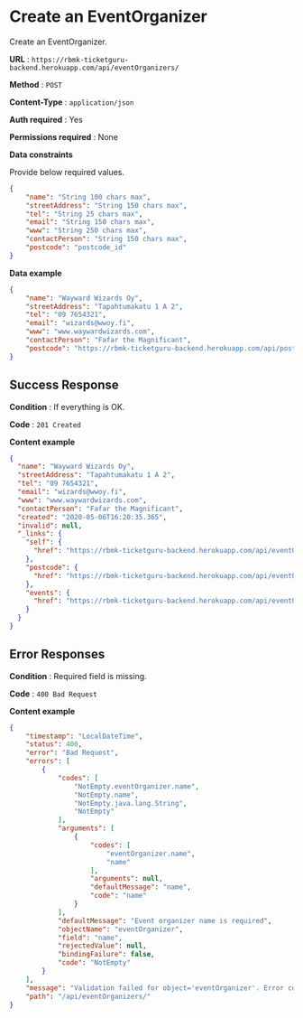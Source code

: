 # Create an EventOrganizer

Create an EventOrganizer.

**URL** : `https://rbmk-ticketguru-backend.herokuapp.com/api/eventOrganizers/`

**Method** : `POST`

**Content-Type** : `application/json`

**Auth required** : Yes

**Permissions required** : None

**Data constraints**

Provide below required values.

```json
{
    "name": "String 100 chars max",
    "streetAddress": "String 150 chars max",
    "tel": "String 25 chars max",
    "email": "String 150 chars max",
    "www": "String 250 chars max",
    "contactPerson": "String 150 chars max",
    "postcode": "postcode_id"
}
```

**Data example**

```json
{
	"name": "Wayward Wizards Oy",
	"streetAddress": "Tapahtumakatu 1 A 2",
	"tel": "09 7654321",
	"email": "wizards@wwoy.fi",
	"www": "www.waywardwizards.com",
	"contactPerson": "Fafar the Magnificant",
	"postcode": "https://rbmk-ticketguru-backend.herokuapp.com/api/postcodes/00100"
}
```

## Success Response

**Condition** : If everything is OK.

**Code** : `201 Created`

**Content example**

```json
{
  "name": "Wayward Wizards Oy",
  "streetAddress": "Tapahtumakatu 1 A 2",
  "tel": "09 7654321",
  "email": "wizards@wwoy.fi",
  "www": "www.waywardwizards.com",
  "contactPerson": "Fafar the Magnificant",
  "created": "2020-05-06T16:20:35.365",
  "invalid": null,
  "_links": {
    "self": {
      "href": "https://rbmk-ticketguru-backend.herokuapp.com/api/eventOrganizers/3"
    },
    "postcode": {
      "href": "https://rbmk-ticketguru-backend.herokuapp.com/api/eventOrganizers/3/postcode"
    },
    "events": {
      "href": "https://rbmk-ticketguru-backend.herokuapp.com/api/eventOrganizers/3/events"
    }
  }
}
```

## Error Responses


**Condition** : Required field is missing.

**Code** : `400 Bad Request`

**Content example**

```json
{
    "timestamp": "LocalDateTime",
    "status": 400,
    "error": "Bad Request",
    "errors": [
        {
            "codes": [
                "NotEmpty.eventOrganizer.name",
                "NotEmpty.name",
                "NotEmpty.java.lang.String",
                "NotEmpty"
            ],
            "arguments": [
                {
                    "codes": [
                        "eventOrganizer.name",
                        "name"
                    ],
                    "arguments": null,
                    "defaultMessage": "name",
                    "code": "name"
                }
            ],
            "defaultMessage": "Event organizer name is required",
            "objectName": "eventOrganizer",
            "field": "name",
            "rejectedValue": null,
            "bindingFailure": false,
            "code": "NotEmpty"
        }
    ],
    "message": "Validation failed for object='eventOrganizer'. Error count: 1",
    "path": "/api/eventOrganizers/"
}
```